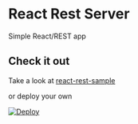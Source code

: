 # React Rest Server

Simple React/REST app

## Check it out
Take a look at [react-rest-sample](https://react-rest-sample.herokuapp.com/)

or deploy your own


[![Deploy](https://www.herokucdn.com/deploy/button.png)](https://heroku.com/deploy)
